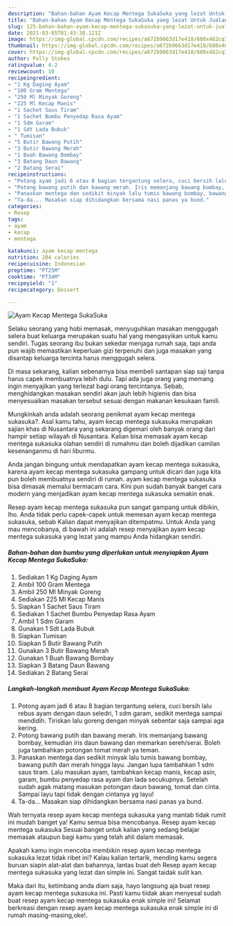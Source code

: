```yaml
---
description: "Bahan-bahan Ayam Kecap Mentega SukaSuka yang lezat Untuk Jualan"
title: "Bahan-bahan Ayam Kecap Mentega SukaSuka yang lezat Untuk Jualan"
slug: 125-bahan-bahan-ayam-kecap-mentega-sukasuka-yang-lezat-untuk-jualan
date: 2021-03-05T01:43:38.121Z
image: https://img-global.cpcdn.com/recipes/a672b9663d17e418/680x482cq70/ayam-kecap-mentega-sukasuka-foto-resep-utama.jpg
thumbnail: https://img-global.cpcdn.com/recipes/a672b9663d17e418/680x482cq70/ayam-kecap-mentega-sukasuka-foto-resep-utama.jpg
cover: https://img-global.cpcdn.com/recipes/a672b9663d17e418/680x482cq70/ayam-kecap-mentega-sukasuka-foto-resep-utama.jpg
author: Polly Stokes
ratingvalue: 4.2
reviewcount: 10
recipeingredient:
- "1 Kg Daging Ayam"
- "100 Gram Mentega"
- "250 Ml Minyak Goreng"
- "225 Ml Kecap Manis"
- "1 Sachet Saus Tiram"
- "1 Sachet Bumbu Penyedap Rasa Ayam"
- "1 Sdm Garam"
- "1 Sdt Lada Bubuk"
- " Tumisan"
- "5 Butir Bawang Putih"
- "3 Butir Bawang Merah"
- "1 Buah Bawang Bombay"
- "3 Batang Daun Bawang"
- "2 Batang Serai"
recipeinstructions:
- "Potong ayam jadi 6 atau 8 bagian tergantung selera, cuci bersih lalu rebus ayam dengan daun seledri, 1 sdm garam, sedikit mentega sampai mendidih. Tiriskan lalu goreng dengan minyak sebentar saja sampai aga kering."
- "Potong bawang putih dan bawang merah. Iris memanjang bawang bombay, kemudian iris daun bawang dan memarkan sereh/serai. Boleh juga tambahkan potongan tomat merah ya teman."
- "Panaskan mentega dan sedikit minyak lalu tumis bawang bombay, bawang putih dan merah hingga layu. Jangan lupa tambahkan 1 sdm saus tiram. Lalu masukan ayam, tambahkan kecap manis, kecap asin, garam, bumbu penyedap rasa ayam dan lada secukupnya. Setelah sudah agak matang masukan potongan daun bawang, tomat dan cinta. Sampai layu tapi tidak dengan cintanya yg layu!"
- "Ta-da... Masakan siap dihidangkan bersama nasi panas ya bund."
categories:
- Resep
tags:
- ayam
- kecap
- mentega

katakunci: ayam kecap mentega 
nutrition: 204 calories
recipecuisine: Indonesian
preptime: "PT25M"
cooktime: "PT34M"
recipeyield: "1"
recipecategory: Dessert

---
```



![Ayam Kecap Mentega SukaSuka](https://img-global.cpcdn.com/recipes/a672b9663d17e418/680x482cq70/ayam-kecap-mentega-sukasuka-foto-resep-utama.jpg)

Selaku seorang yang hobi memasak, menyuguhkan masakan menggugah selera buat keluarga merupakan suatu hal yang mengasyikan untuk kamu sendiri. Tugas seorang ibu bukan sekedar menjaga rumah saja, tapi anda pun wajib memastikan keperluan gizi terpenuhi dan juga masakan yang disantap keluarga tercinta harus menggugah selera.

Di masa  sekarang, kalian sebenarnya bisa membeli santapan siap saji tanpa harus capek membuatnya lebih dulu. Tapi ada juga orang yang memang ingin menyajikan yang terlezat bagi orang tercintanya. Sebab, menghidangkan masakan sendiri akan jauh lebih higienis dan bisa menyesuaikan masakan tersebut sesuai dengan makanan kesukaan famili. 



Mungkinkah anda adalah seorang penikmat ayam kecap mentega sukasuka?. Asal kamu tahu, ayam kecap mentega sukasuka merupakan sajian khas di Nusantara yang sekarang digemari oleh banyak orang dari hampir setiap wilayah di Nusantara. Kalian bisa memasak ayam kecap mentega sukasuka olahan sendiri di rumahmu dan boleh dijadikan camilan kesenanganmu di hari liburmu.

Anda jangan bingung untuk mendapatkan ayam kecap mentega sukasuka, karena ayam kecap mentega sukasuka gampang untuk dicari dan juga kita pun boleh membuatnya sendiri di rumah. ayam kecap mentega sukasuka bisa dimasak memalui bermacam cara. Kini pun sudah banyak banget cara modern yang menjadikan ayam kecap mentega sukasuka semakin enak.

Resep ayam kecap mentega sukasuka pun sangat gampang untuk dibikin, lho. Anda tidak perlu capek-capek untuk memesan ayam kecap mentega sukasuka, sebab Kalian dapat menyajikan ditempatmu. Untuk Anda yang mau mencobanya, di bawah ini adalah resep menyajikan ayam kecap mentega sukasuka yang lezat yang mampu Anda hidangkan sendiri.

<!--inarticleads1-->

##### Bahan-bahan dan bumbu yang diperlukan untuk menyiapkan Ayam Kecap Mentega SukaSuka:

1. Sediakan 1 Kg Daging Ayam
1. Ambil 100 Gram Mentega
1. Ambil 250 Ml Minyak Goreng
1. Sediakan 225 Ml Kecap Manis
1. Siapkan 1 Sachet Saus Tiram
1. Sediakan 1 Sachet Bumbu Penyedap Rasa Ayam
1. Ambil 1 Sdm Garam
1. Gunakan 1 Sdt Lada Bubuk
1. Siapkan  Tumisan
1. Siapkan 5 Butir Bawang Putih
1. Gunakan 3 Butir Bawang Merah
1. Gunakan 1 Buah Bawang Bombay
1. Siapkan 3 Batang Daun Bawang
1. Sediakan 2 Batang Serai




<!--inarticleads2-->

##### Langkah-langkah membuat Ayam Kecap Mentega SukaSuka:

1. Potong ayam jadi 6 atau 8 bagian tergantung selera, cuci bersih lalu rebus ayam dengan daun seledri, 1 sdm garam, sedikit mentega sampai mendidih. Tiriskan lalu goreng dengan minyak sebentar saja sampai aga kering.
1. Potong bawang putih dan bawang merah. Iris memanjang bawang bombay, kemudian iris daun bawang dan memarkan sereh/serai. Boleh juga tambahkan potongan tomat merah ya teman.
1. Panaskan mentega dan sedikit minyak lalu tumis bawang bombay, bawang putih dan merah hingga layu. Jangan lupa tambahkan 1 sdm saus tiram. Lalu masukan ayam, tambahkan kecap manis, kecap asin, garam, bumbu penyedap rasa ayam dan lada secukupnya. Setelah sudah agak matang masukan potongan daun bawang, tomat dan cinta. Sampai layu tapi tidak dengan cintanya yg layu!
1. Ta-da... Masakan siap dihidangkan bersama nasi panas ya bund.




Wah ternyata resep ayam kecap mentega sukasuka yang mantab tidak rumit ini mudah banget ya! Kamu semua bisa mencobanya. Resep ayam kecap mentega sukasuka Sesuai banget untuk kalian yang sedang belajar memasak ataupun bagi kamu yang telah ahli dalam memasak.

Apakah kamu ingin mencoba membikin resep ayam kecap mentega sukasuka lezat tidak ribet ini? Kalau kalian tertarik, mending kamu segera buruan siapin alat-alat dan bahannya, lantas buat deh Resep ayam kecap mentega sukasuka yang lezat dan simple ini. Sangat taidak sulit kan. 

Maka dari itu, ketimbang anda diam saja, hayo langsung aja buat resep ayam kecap mentega sukasuka ini. Pasti kamu tiidak akan menyesal sudah buat resep ayam kecap mentega sukasuka enak simple ini! Selamat berkreasi dengan resep ayam kecap mentega sukasuka enak simple ini di rumah masing-masing,oke!.

